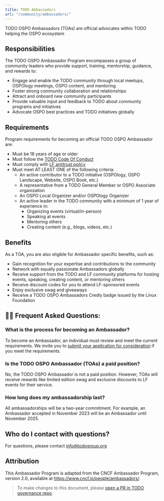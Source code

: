```yaml
---
title: TODO Ambassadors
url: "/community/ambassadors/"
---
```


TODO OSPO Ambassadors (TOAs) are official advocates within TODO helping the OSPO ecosystem

## Responsibilities

The TODO OSPO Ambassador Program encompasses a group of community leaders who provide support, training, mentorship, guidance, and rewards to:

* Engage and enable the TODO community through local meetups, OSPOlogy meetings, OSPO content, and mentoring
* Foster strong community collaboration and relationships
* Attract and onboard new community participants
* Provide valuable input and feedback to TODO about community programs and initiatives
* Advocate OSPO best practices and TODO initiatives globally

## Requirements

Program requirements for becoming an official TODO OSPO Ambassador are:
* Must be 18 years of age or older
* Must follow the [TODO Code Of Conduct](https://todogroup.org/code-of-conduct/)
* Must comply with [LF antitrust policy](https://www.linuxfoundation.org/legal/antitrust-policy)
* Must meet AT LEAST ONE of the following criteria:
  * An active contributor to a TODO initiative (OSPOlogy, OSPO Landscape, Website, OSPO Book, etc.)
  * A representative from a TODO General Member or OSPO Associate organization
  * An OSPO Local Organizer and/or OSPOlogy Organizer
  * An active leader in the TODO community with a minimum of 1 year of experience in:
    * Organizing events (virtual/in-person)
    * Speaking at events
    * Mentoring others 
    * Creating content (e.g., blogs, videos, etc.)
    
## Benefits

As a TOA, you are also eligible for Ambassador specific benefits, such as:
* Gain recognition for your expertise and contributions to the community
* Network with equally passionate Ambassadors globally
* Receive support from the TODO and LF community platforms for hosting events, speaking, creating content, or mentoring others
* Receive discount codes for you to attend LF-sponsored events
* Enjoy exclusive swag and giveaways
* Receive a TODO OSPO Ambassadors Credly badge issued by the Linux Foundation

## 🙋‍♀️ Frequent Asked Questions:
### What is the process for becoming an Ambassador?
To become an Ambassador, an individual must review and meet the current requirements. We invite you to [submit your application for consideration](https://github.com/todogroup/governance/issues/new/choose) if you meet the requirements.
### Is the TODO OSPO Ambassador (TOAs) a paid position?
No, the TODO OSPO Ambassador is not a paid position. However, TOAs will receive rewards like limited edition swag and exclusive discounts to LF events for their service.

### How long does my ambassadorship last?
All ambassadorships will be a two-year commitment. For example, an Ambassador accepted in November 2023 will be an Ambassador until November 2025.

## Who do I contact with questions?
For questions, please contact info@todogroup.org


## Attribution

This Ambassador Program is adapted from the CNCF Ambassador Program, version 2.0, available at https://www.cncf.io/people/ambassadors/.

> To make changes to this document, please [open a PR in TODO governance repo](https://github.com/todogroup/governance/blob/main/TODO-OSPO-Ambassador-Program.md).
